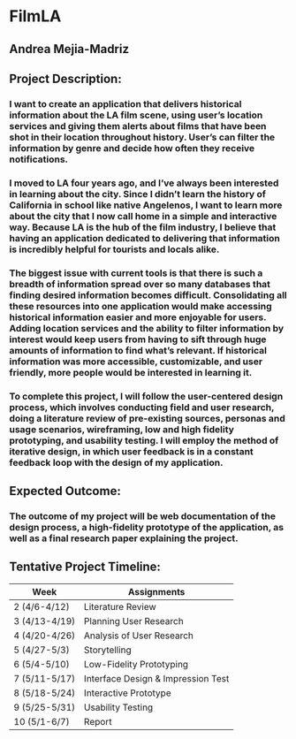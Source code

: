 # FilmLA
## Andrea Mejia-Madriz

## Project Description:
### I want to create an application that delivers historical information about the LA film scene, using user’s location services and giving them alerts about films that have been shot in their location throughout history. User’s can filter the information by genre and decide how often they receive notifications. 
### I moved to LA four years ago, and I’ve always been interested in learning about the city. Since I didn’t learn the history of California in school like native Angelenos, I want to learn more about the city that I now call home in a simple and interactive way. Because LA is the hub of the film industry, I believe that having an application dedicated to delivering that information is incredibly helpful for tourists and locals alike. 
### The biggest issue with current tools is that there is such a breadth of information spread over so many databases that finding desired information becomes difficult. Consolidating all these resources into one application would make accessing historical information easier and more enjoyable for users. Adding location services and the ability to filter information by interest would keep users from having to sift through huge amounts of information to find what’s relevant. If historical information was more accessible, customizable, and user friendly, more people would be interested in learning it. 
### To complete this project, I will follow the user-centered design process, which involves conducting field and user research, doing a literature review of pre-existing sources, personas and usage scenarios, wireframing, low and high fidelity prototyping, and usability testing. I will employ the method of iterative design, in which user feedback is in a constant feedback loop with the design of my application. 

## Expected Outcome:
### The outcome of my project will be web documentation of the design process, a high-fidelity prototype of the application, as well as a final research paper explaining the project. 

## Tentative Project Timeline: 

Week | Assignments
------------ | -------------
2 (4/6-4/12) | Literature Review
3 (4/13-4/19) | Planning User Research
4 (4/20-4/26) | Analysis of User Research
5 (4/27-5/3) | Storytelling
6 (5/4-5/10) | Low-Fidelity Prototyping
7 (5/11-5/17) | Interface Design & Impression Test
8 (5/18-5/24) | Interactive Prototype
9 (5/25-5/31) | Usability Testing
10 (5/1-6/7) | Report
